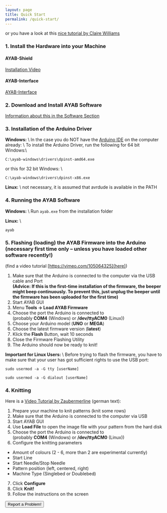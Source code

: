 ```yaml
---
layout: page
title: Quick Start
permalink: /quick-start/
---
```


or you have a look at this [nice tutorial by Claire Williams](http://xxxclairewilliamsxxx.wordpress.com/hack-ta-machine-a-tricoter/hack-your-knitting-machine-tutorial/)

### 1. Install the Hardware into your Machine

#### AYAB-Shield

[Installation Video](https://vimeo.com/99870358)

#### AYAB-Interface

[AYAB-Interface](/ayab-interface/)

### 2. Download and Install AYAB Software

[Information about this in the Software Section](/ayab-software/)

### 3. Installation of the Arduino Driver
**Windows:** \\
In the case you do NOT have the [Arduino IDE](http://www.arduino.cc) on the computer already: \\
To install the Arduino Driver, run the following for 64 bit Windows:\\
```
C:\ayab-windows\drivers\dpinst-amd64.exe
```

or this for 32 bit Windows: \\
```
C:\ayab-windows\drivers\dpinst-x86.exe
```

**Linux:** \\
not necessary, it is assumed that avrdude is available in the PATH

### 4. Running the AYAB Software
**Windows:** \\
Run `ayab.exe` from the installation folder

**Linux:** \\
```
ayab
```

### 5. Flashing (loading) the AYAB Firmware into the Arduino (necessary first time only – unless you have loaded other software recently!)

(find a video tutorial [https://vimeo.com/105064325](here))

1. Make sure that the Arduino is connected to the computer via the USB cable and Port <br>
**(Advice: If this is the first-time installation of the firmware, the beeper might beep continuously. To prevent this, just unplug the beeper until the firmware has been uploaded for the first time)**
2. Start AYAB GUI
3. Menu **Tools -> Load AYAB Firmware**
4. Choose the port the Arduino is connected to <br>
  (probably **COM4** (Windows) or **/dev/ttyACM0** (Linux))
5. Choose your Arduino model (**UNO** or **MEGA**)
6. Choose the latest firmware version (**latest**)
7. Klick the **Flash** Button, wait 10 seconds
8. Close the Firmware Flashing Utility
9. The Arduino should now be ready to knit!

**Important for Linux Users:** \\
Before trying to flash the firmware, you have to make sure that your user has got sufficient rights to use the USB port:
```
sudo usermod -a -G tty [userName]
```

```
sudo usermod -a -G dialout [userName]
```

### 4. Knitting

Here is a [Video Tutorial by Zaubermerline](https://youtu.be/TTIm8ezC0HY) (german text):

1. Prepare your machine to knit patterns (knit some rows)
2. Make sure that the Arduino is connected to the computer via USB
3. Start AYAB GUI
4. Use **Load File** to open the image file with your pattern from the hard disk
5. Choose the port the Arduino is connected to <br>
  (probably **COM4** (Windows) or **/dev/ttyACM0** (Linux))
6. Configure the knitting parameters
  * Amount of colours (2 - 6, more than 2 are experimental currently)
  * Start Line
  * Start Needle/Stop Needle
  * Pattern position (left, centered, right)
  * Machine Type (Singlebed or Doublebed)
7. Click **Configure**
8. Click **Knit!**
9. Follow the instructions on the screen


<p><a href="https://github.com/AllYarnsAreBeautiful/ayab-desktop/issues"><button type="button" class="btn btn-lg btn-primary">Report a Problem!</button></a></p>
